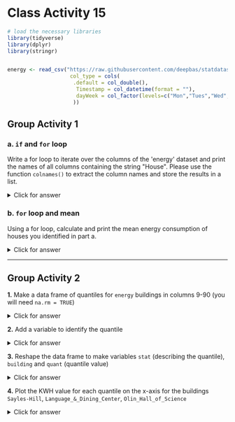 # Class Activity 15


```r
# load the necessary libraries
library(tidyverse)
library(dplyr)
library(stringr)


energy <- read_csv("https://raw.githubusercontent.com/deepbas/statdatasets/main/energy.csv",
                    col_type = cols(
                     .default = col_double(), 
                      Timestamp = col_datetime(format = ""),
                      dayWeek = col_factor(levels=c("Mon","Tues","Wed","Thurs","Fri","Sat","Sun"))
                     ))
```


## Group Activity 1

### a. `if` and `for` loop

Write a for loop to iterate over the columns of the 'energy' dataset and print the names of all columns containing the string "House". Please use the function `colnames()` to extract the column names and store the results in a list.


<details>
<summary class="answer">Click for answer</summary>
*Answer:*


```r
# Create an empty list to store the column names
house_columns <- list()

# Iterate over the columns of the 'energy' dataset
for (i in seq_along(colnames(energy))) {
  col_name <- colnames(energy)[i]
  
  # Check if the column name contains the string "House"
  if (str_detect(col_name, "House")) {
    # Add the column name to the list
    house_columns[[length(house_columns) + 1]] <- col_name
  }
}

# Print the list of house columns
house_columns <- unlist(house_columns)
house_columns
```

```
 [1] "Allen_House"                     
 [2] "Alumni_Guest_House/Johnson_House"
 [3] "Benton_House"                    
 [4] "Berg_House"                      
 [5] "Bird_House"                      
 [6] "Chaney_House"                    
 [7] "Clader_House"                    
 [8] "Dacie_Moses_House"               
 [9] "Douglas_House"                   
[10] "Farm_House"                      
[11] "Geffert_House"                   
[12] "Headley_House"                   
[13] "Henrickson_House"                
[14] "Henry_House"                     
[15] "Hill_House"                      
[16] "Hilton_House"                    
[17] "Hoppin_House_(Alumni)"           
[18] "Huntington_House"                
[19] "Jewett_House"                    
[20] "Jones_House"                     
[21] "Nutting_House"                   
[22] "Page_House_West"                 
[23] "Parish_House_"                   
[24] "Parr_House"                      
[25] "Pollock_House"                   
[26] "Prentice_House"                  
[27] "Rayment_House"                   
[28] "Rice_House"                      
[29] "Rogers_House"                    
[30] "Ryberg_House"                    
[31] "Seccombe_House"                  
[32] "Sperry_House"                    
[33] "Stimson_House"                   
[34] "Strong_House"                    
[35] "Whittier_House"                  
[36] "Wilson_House"                    
```

</details>

### b. `for` loop and mean

Using a for loop, calculate and print the mean energy consumption of houses you identified in part a.


<details>
<summary class="answer">Click for answer</summary>
*Answer:*


```r
# Assuming the house_columns vector from the previous step

# Create an empty numeric vector to store the mean energy consumption
mean_energy_consumption <- numeric()

# Iterate over the house_columns vector
for (house_col in house_columns) {
  # Calculate the mean energy consumption for the current house column
  mean_val <- mean(energy[[house_col]], na.rm = TRUE)
  
  # Add the mean energy consumption to the vector
  mean_energy_consumption <- c(mean_energy_consumption, mean_val)
}

# Combine the house names and mean energy consumption into a dataframe
house_mean_energy <- bind_cols(House = house_columns, MeanEnergyConsumption = mean_energy_consumption)

# Print the dataframe
house_mean_energy %>%  knitr::kable()
```


\begin{tabular}{l|r}
\hline
House & MeanEnergyConsumption\\
\hline
Allen\_House & 0.9821865\\
\hline
Alumni\_Guest\_House/Johnson\_House & 20.2631152\\
\hline
Benton\_House & 1.8849290\\
\hline
Berg\_House & 1.3174340\\
\hline
Bird\_House & 2.3222680\\
\hline
Chaney\_House & 1.0715123\\
\hline
Clader\_House & 0.4646776\\
\hline
Dacie\_Moses\_House & 1.2776465\\
\hline
Douglas\_House & 0.7219500\\
\hline
Farm\_House & 5.0599020\\
\hline
Geffert\_House & 0.9360400\\
\hline
Headley\_House & 1.4555605\\
\hline
Henrickson\_House & 3.4407858\\
\hline
Henry\_House & 1.3639619\\
\hline
Hill\_House & 1.4735884\\
\hline
Hilton\_House & 0.4248030\\
\hline
Hoppin\_House\_(Alumni) & 1.8760474\\
\hline
Huntington\_House & 1.2395238\\
\hline
Jewett\_House & 0.8987697\\
\hline
Jones\_House & 0.8680271\\
\hline
Nutting\_House & 4.3967234\\
\hline
Page\_House\_West & 1.8923490\\
\hline
Parish\_House\_ & 12.6793378\\
\hline
Parr\_House & 9.7210618\\
\hline
Pollock\_House & 1.1831426\\
\hline
Prentice\_House & 0.9089497\\
\hline
Rayment\_House & 0.8005664\\
\hline
Rice\_House & 1.1568457\\
\hline
Rogers\_House & 0.5634289\\
\hline
Ryberg\_House & 1.0729988\\
\hline
Seccombe\_House & 2.6874199\\
\hline
Sperry\_House & 0.7052983\\
\hline
Stimson\_House & 2.0659904\\
\hline
Strong\_House & 2.5410595\\
\hline
Whittier\_House & 1.0424369\\
\hline
Wilson\_House & 1.0435830\\
\hline
\end{tabular}

</details>

------------------------------------------

## Group Activity 2


**1.** Make a data frame of quantiles for `energy` buildings in columns 9-90 (you will need `na.rm = TRUE`)


<details>
<summary class="answer">Click for answer</summary>
*Answer:*


```r
qdf <- energy %>% select(9:90) %>%
  map_dfc(quantile, probs = seq(.1,.9,.1), na.rm = TRUE)
qdf
```

```
# A tibble: 9 x 82
  `100_Nevada_Street` `104_Maple_St.` `106_Winona_St.`
                <dbl>           <dbl>            <dbl>
1              0.0972            1.04            0.601
2              0.120             1.11            0.632
3              0.183             1.18            0.673
4              0.461             1.18            0.681
5              0.710             1.42            0.692
6              0.795             1.42            0.865
7              0.915             1.54            1.10 
8              1.11              1.56            1.20 
9              1.24              1.67            1.27 
# i 79 more variables: Allen_House <dbl>,
#   `Alumni_Guest_House/Johnson_House` <dbl>,
#   Arboretum_Office <dbl>, Art_Studios <dbl>,
#   Benton_House <dbl>, Berg_House <dbl>, Bird_House <dbl>,
#   Boliou_Memorial_Art_Bldg. <dbl>, Burton_Hall <dbl>,
#   `Cassat_Hall_/_James_Hall` <dbl>,
#   `Center_for_Mathematics_&_Computing` <dbl>, ...
```

</details>

**2.**  Add a variable to identify the quantile


<details>
<summary class="answer">Click for answer</summary>
*Answer:*


```r
qdf <- energy %>% select(9:90) %>%
  map_dfc(quantile, probs = seq(.1,.9,.1), na.rm = TRUE) %>%  
  mutate(stat = str_c("quantile_", seq(10,90,10))) 
qdf
```

```
# A tibble: 9 x 83
  `100_Nevada_Street` `104_Maple_St.` `106_Winona_St.`
                <dbl>           <dbl>            <dbl>
1              0.0972            1.04            0.601
2              0.120             1.11            0.632
3              0.183             1.18            0.673
4              0.461             1.18            0.681
5              0.710             1.42            0.692
6              0.795             1.42            0.865
7              0.915             1.54            1.10 
8              1.11              1.56            1.20 
9              1.24              1.67            1.27 
# i 80 more variables: Allen_House <dbl>,
#   `Alumni_Guest_House/Johnson_House` <dbl>,
#   Arboretum_Office <dbl>, Art_Studios <dbl>,
#   Benton_House <dbl>, Berg_House <dbl>, Bird_House <dbl>,
#   Boliou_Memorial_Art_Bldg. <dbl>, Burton_Hall <dbl>,
#   `Cassat_Hall_/_James_Hall` <dbl>,
#   `Center_for_Mathematics_&_Computing` <dbl>, ...
```

</details>

**3.**  Reshape the data frame to make variables `stat` (describing the quantile), `building` and `quant` (quantile value)


<details>
<summary class="answer">Click for answer</summary>
*Answer:*



```r
qdf <- energy %>% select(9:90) %>%
  map_dfc(quantile, probs = seq(.1,.9,.1), na.rm = TRUE) %>%  
  mutate(stat = str_c("quantile_", seq(10,90,10))) %>%   
  pivot_longer(names_to = "building", values_to = "quantiles", 1:82)
qdf
```

```
# A tibble: 738 x 3
   stat        building                         quantiles
   <chr>       <chr>                                <dbl>
 1 quantile_10 100_Nevada_Street                   0.0972
 2 quantile_10 104_Maple_St.                       1.04  
 3 quantile_10 106_Winona_St.                      0.601 
 4 quantile_10 Allen_House                         0.756 
 5 quantile_10 Alumni_Guest_House/Johnson_House   17.0   
 6 quantile_10 Arboretum_Office                    0.13  
 7 quantile_10 Art_Studios                         0.23  
 8 quantile_10 Benton_House                        1.59  
 9 quantile_10 Berg_House                          1.06  
10 quantile_10 Bird_House                          1.42  
# i 728 more rows
```

</details>

**4.**  Plot the KWH value for each quantile on the x-axis for the buildings `Sayles-Hill`, `Language_&_Dining_Center`, `Olin_Hall_of_Science`


<details>
<summary class="answer">Click for answer</summary>
*Answer:*


```r
qdf %>% 
  filter(building %in% c("Sayles-Hill" ,"Language_&_Dining_Center", "Olin_Hall_of_Science"))  %>%  
  ggplot(aes(x=quantiles, y=parse_number(stat), color=building)) +
  geom_point() + 
  geom_line(aes(group=building)) + 
  labs(y="Percentile (%)",x="KWH") +
  scale_y_continuous(breaks=seq(10,90,by=10))
```


\includegraphics[width=1\linewidth]{class_activity_15_files/figure-latex/unnamed-chunk-7-1} 


</details>

